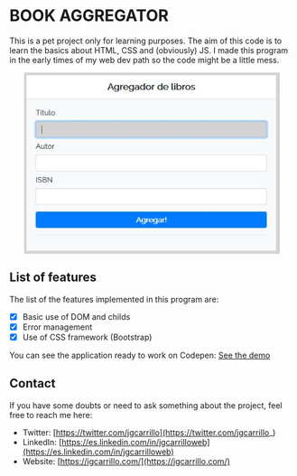 # BOOK AGGREGATOR

This is a pet project only for learning purposes. The aim of this code is to learn the basics about HTML, CSS and (obviously) JS. I made this program in the early times of my web dev path so the code might be a little mess.

<!-- INSERT GITHUB IMG CODE -->
<p align="center" width="453" height="321">
    <img align="center" width="453" height="321" src="https://github.com/jgcarrillo/book-aggregator/blob/main/css/img/demo.JPG" />
</p>

## List of features

The list of the features implemented in this program are:

- [x] Basic use of DOM and childs
- [x] Error management
- [x] Use of CSS framework (Bootstrap)

You can see the application ready to work on Codepen: [See the demo](https://codepen.io/jgcarrillo/pen/yLyGXeX)

## Contact

If you have some doubts or need to ask something about the project, feel free to reach me here:

- Twitter: [https://twitter.com/jgcarrillo](https://twitter.com/jgcarrillo_)
- LinkedIn: [https://es.linkedin.com/in/jgcarrilloweb](https://es.linkedin.com/in/jgcarrilloweb)
- Website: [https://jgcarrillo.com/](https://jgcarrillo.com/)
